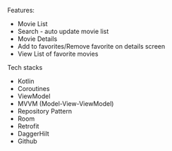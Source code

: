 Features:
- Movie List
- Search - auto update movie list
- Movie Details
- Add to favorites/Remove favorite on details screen
- View List of favorite movies

Tech stacks
- Kotlin 
- Coroutines
- ViewModel
- MVVM (Model-View-ViewModel)
- Repository Pattern
- Room
- Retrofit
- DaggerHilt
- Github


